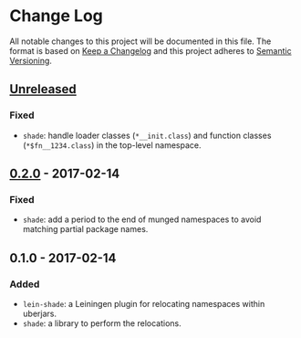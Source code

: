 # Change Log
All notable changes to this project will be documented in this file.
The format is based on [Keep a Changelog](http://keepachangelog.com/) and this project adheres to [Semantic Versioning](http://semver.org/).

## [Unreleased]
### Fixed
- `shade`: handle loader classes (`*__init.class`) and function classes (`*$fn__1234.class`) in the top-level namespace.

## [0.2.0] - 2017-02-14
### Fixed
- `shade`: add a period to the end of munged namespaces to avoid matching partial package names.

## 0.1.0 - 2017-02-14
### Added
- `lein-shade`: a Leiningen plugin for relocating namespaces within uberjars.
- `shade`: a library to perform the relocations.

[Unreleased]: https://github.com/redbadger/shade/compare/0.2.0...HEAD
[0.2.0]: https://github.com/redbadger/shade/compare/0.1.0...0.2.0
